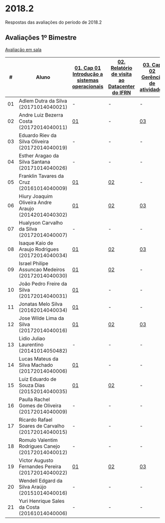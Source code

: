 # 2018.2
Respostas das avaliações do período de 2018.2

## Avaliações 1º Bimestre

[Avaliação em sala](avaliacoes/bimestre-01-avaliacao-01.pdf)

| #   | Aluno                                                | [01. Cap 01 Introdução a sistemas operacionais](https://sistemas-operacionais.github.io/exams/#-01-cap-01-introdução-a-sistemas-operacionais) | [02. Relatório de visita ao Datacenter do IFRN](https://sistemas-operacionais.github.io/exams/#-02-relatório-de-visita-ao-datacenter-do-ifrn) | [03. Cap 02 Gerência de atividades](https://sistemas-operacionais.github.io/exams/#-03-cap-02-gerência-de-atividades) | [04. Cap 04 Coordenação entre tarefas](https://sistemas-operacionais.github.io/exams/#-04-cap-04-coordenação-entre-tarefas-demonstração-de-erro-com-semáforo) | [05. Publicar imagem jdk no hub.docker.com](https://sistemas-operacionais.github.io/exams/#-05-publicar-imagem-jdk-no-hubdockercom) | [06. Cap 04 Coordenação entre tarefas](https://sistemas-operacionais.github.io/exams/#-06-cap-04-coordenação-entre-tarefas) | 07. Publicar imagem do banco e app web no hub.docker.com |
| --- | ---------------------------------------------------- | --------------------------------------------------------------------------------------------------------------------------------------------- | --------------------------------------------------------------------------------------------------------------------------------------------- | --------------------------------------------------------------------------------------------------------------------- | ------------------------------------------------------------------------------------------------------------------------------------------------------------- | ----------------------------------------------------------------------------------------------------------------------------------- | --------------------------------------------------------------------------------------------------------------------------- | -------------------------------------------------------- |
| 01  | Adlem Dutra da Silva (20171014040021)                | -                                                                                                                                             | -                                                                                                                                             | -                                                                                                                     | -                                                                                                                                                             | -                                                                                                                                   | -                                                                                                                           | -                                                        |
| 02  | Andre Luiz Bezerra Costa (20172014040011)            | [01](20172014040011/avaliacao-01.pdf)                                                                                                         | -                                                                                                                                             | [03](20172014040011/avaliacao-03.pdf)                                                                                 | -                                                                                                                                                             | -                                                                                                                                   | -                                                                                                                           | -                                                        |
| 03  | Eduardo Riev da Silva Oliveira (20172014040019)      | -                                                                                                                                             | -                                                                                                                                             | -                                                                                                                     | -                                                                                                                                                             | -                                                                                                                                   | -                                                                                                                           | -                                                        |
| 04  | Esther Aragao da Silva Santana (20171014040026)      | -                                                                                                                                             | -                                                                                                                                             | -                                                                                                                     | -                                                                                                                                                             | -                                                                                                                                   | -                                                                                                                           | -                                                        |
| 05  | Franklin Tavares da Cruz (20161014040009)            | [01](20161014040009/avaliacao-01.pdf)                                                                                                         | [02](20161014040009/avaliacao-02.pdf)                                                                                                         | -                                                                                                                     | -                                                                                                                                                             | -                                                                                                                                   | -                                                                                                                           | -                                                        |
| 06  | Hiury Joaquim Oliveira Andre Araujo (20142014040302) | [01](20142014040302/avaliacao-01)                                                                                                             | [02](20142014040302/arquivos/avaliacao-02.pdf)                                                                                                | [03](20142014040302/avaliacao-03)                                                                                     | -                                                                                                                                                             | [05](https://hub.docker.com/r/hiuryo1996/docker-java/)                                                                              | -                                                                                                                           | -                                                        |
| 07  | Hualyson Carvalho da Silva (20172014040007)          | -                                                                                                                                             | -                                                                                                                                             | -                                                                                                                     | -                                                                                                                                                             | -                                                                                                                                   | -                                                                                                                           | -                                                        |
| 08  | Isaque Kaio de Araujo Rodrigues (20172014040034)     | [01](20172014040034/avaliacao-01.pdf)                                                                                                         | [02](20172014040034/avaliacao-02.pdf)                                                                                                         | [03](20172014040034/avaliacao-03.pdf)                                                                                 | -                                                                                                                                                             | -                                                                                                                                   | -                                                                                                                           | -                                                        |
| 09  | Israel Philipe Assuncao Medeiros (20172014040030)    | [01](20172014040030/avaliacao-01.pdf)                                                                                                         | [02](20172014040030/avaliacao-02.pdf)                                                                                                         | -                                                                                                                     | -                                                                                                                                                             | [05](https://hub.docker.com/r/israelphilipe/jdk/)                                                                                   | -                                                                                                                           | -                                                        |
| 10  | João Pedro Freire da Silva (20172014040031)          | [01](20172014040031/avaliacao-01.pdf)                                                                                                         | -                                                                                                                                             | -                                                                                                                     | -                                                                                                                                                             | -                                                                                                                                   | -                                                                                                                           | -                                                        |
| 11  | Jonatas Melo Silva (20162014040034)                  | [01](20162014040034/avaliacao-01.pdf)                                                                                                         | -                                                                                                                                             | -                                                                                                                     | -                                                                                                                                                             | -                                                                                                                                   | -                                                                                                                           | -                                                        |
| 12  | Jose Wilde Lima da Silva (20172014040016)            | [01](./20172014040016/avaliacao-01.pdf)                                                                                                       | [02](./20172014040016/avaliacao-02.pdf)                                                                                                       | [03](./20172014040016/avaliacao-03.pdf)                                                                               | -                                                                                                                                                             | -                                                                                                                                   | -                                                                                                                           | -                                                        |
| 13  | Lidio Juliao Laurentino (20141014050482)             | -                                                                                                                                             | -                                                                                                                                             | -                                                                                                                     | -                                                                                                                                                             | -                                                                                                                                   | -                                                                                                                           | -                                                        |
| 14  | Lucas Mateus da Silva Machado (20172014040006)       | [01](20172014040006/avaliacao-01.pdf)                                                                                                         | -                                                                                                                                             | -                                                                                                                     | -                                                                                                                                                             | -                                                                                                                                   | -                                                                                                                           | -                                                        |
| 15  | Luiz Eduardo de Souza Dias (20152014040035)          | [01](20152014040035/avaliacao-01.md)                                                                                                          | [02](20152014040035/avaliacao-02.md)                                                                                                          | -                                                                                                                     | -                                                                                                                                                             | -                                                                                                                                   | -                                                                                                                           | OK                                                       |
| 16  | Paulla Rachel Gomes de Oliveira (20172014040009)     | -                                                                                                                                             | -                                                                                                                                             | -                                                                                                                     | -                                                                                                                                                             | -                                                                                                                                   | -                                                                                                                           | -                                                        |
| 17  | Ricardo Rafael Soares de Carvalho (20172014040015)   | -                                                                                                                                             | -                                                                                                                                             | -                                                                                                                     | -                                                                                                                                                             | -                                                                                                                                   | -                                                                                                                           | -                                                        |
| 18  | Romulo Valentim Rodrigues Canejo (20172014040012)    | -                                                                                                                                             | -                                                                                                                                             | -                                                                                                                     | -                                                                                                                                                             | -                                                                                                                                   | -                                                                                                                           | -                                                        |
| 19  | Victor Augusto Fernandes Pereira (20172014040022)    | [01](20172014040022/avaliacao-01.pdf)                                                                                                         | [02](20172014040022/avaliacao-02.pdf)                                                                                                         | [03](20172014040022/avaliacao-03.pdf)                                                                                 | -                                                                                                                                                             | [05](https://hub.docker.com/r/victoraugusto94/20172014040022-docker-jdk/)                                                           | -                                                                                                                           | -                                                        |
| 20  | Wendell Edgard da Silva Araújo (20151014040016)      | -                                                                                                                                             | -                                                                                                                                             | -                                                                                                                     | -                                                                                                                                                             | -                                                                                                                                   | -                                                                                                                           | -                                                        |
| 21  | Yuri Henrique Sales da Costa (20161014040006)        | -                                                                                                                                             | -                                                                                                                                             | -                                                                                                                     | -                                                                                                                                                             | -                                                                                                                                   | -                                                                                                                           | -                                                        |